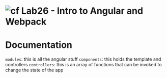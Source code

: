 ![cf](https://i.imgur.com/7v5ASc8.png) Lab26 - Intro to Angular and Webpack
======

# Documentation
`modules`: this is all the angular stuff
`components`: this holds the template and controllers
`controllers`: this is an array of functions that can be invoked to change the state of the app

